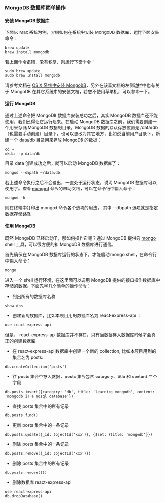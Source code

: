 ### MongoDB 数据库简单操作

#### 安装 MongoDB 数据库

下面以 Mac 系统为例，介绍如何在系统中安装 MongoDB 数据库，运行下面安装命令：

```
brew update
brew install mongodb

```
若上面命令报错，没有权限，则运行下面命令：

```
sudo brew update
sudo brew install mongodb

```
请参考文档在 [OS X 系统中安装 MongoDB](https://docs.mongodb.com/manual/tutorial/install-mongodb-on-os-x/)，另外在该篇文档的左侧边栏中也有关于 MongoDB 在其它系统中的安装文档，若您不使用苹果机，可以参考一下。

#### 运行 MongoDB

通过上述命令把 MongoDB 数据库安装成功之后，其实 MongoDB 数据库还不能使用，我们还得让它运行起来。在启动 MongoDB 数据库之前，我们需要创建一个用来存储 MongoDB 数据的目录，MongoDB 数据的默认存放位置是 /data/db （也需要手动创建）目录下，也可以更改为其它地方，比如说当前用户目录下，新建一个 data/db 目录用来存放 MongoDB 的数据：

```
cd ~
mkdir -p data/db

```
目录 data 创建成功之后，就可以启动 MongoDB 数据库了：

```
mongod --dbpath ~/data/db

```
若上述命令执行之后不会退出，一直处于运行状态，说明 MongoDB 数据库可以使用了。查看 [mongod](https://docs.mongodb.com/manual/reference/program/mongod/#bin.mongod) 命令的帮助文档，可以在命令行中输入命令：

```
mongod -h

```
则在终端中打印出 mongod 命令各个选项的用法， 其中 --dbpath 选项就是指定数据存储路径

#### 使用 MongoDB

既然 MongoDB 已经启动了，那如何操作它呢？通过 MongoDB 提供的 [mongo](https://docs.mongodb.com/manual/mongo/) shell 工具，可以很方便的和 MongoDB 数据库进行通信。

首先确保在 MongoDB 数据库运行的状态下，才能启动 mongo shell，在命令行中输入命令：

```
mongo

```
进入一个 shell 运行环境，在这里面可以调用 MongoDB 提供的接口操作数据库中存储的数据。下面先学几个简单的操作命令：

* 列出所有的数据库名称
```
show dbs

```
* 创建新的数据库，比如本项目用的数据库名为 react-express-api ：
```
use react-express-api

```
但是， react-express-api 数据库并不存在，只有当数据存入数据库时候才会真正的创建数据库

* 在 react-express-api 数据库中创建一个新的 collection, 比如本项目用到的集合名为 posts:
```
db.createCollection('posts')

```
* 往 posts 集合中存入数据，posts 集合包含 category、title 和 content 三个字段
```
db.posts.insert({category: 'db', title: 'learning mongodb', content: 'mongodb is a nosql database'})

```
* 查找 posts 集合中的所有记录
```
db.posts.find()

```
* 更新 posts 集合中的一条记录
```
db.posts.update({_id: ObjectId('xxx')}, {$set: {title: 'mongodb'}})

```
* 删除 posts 集合中的一条记录
```
db.posts.remove({_id: ObjectId('xxx')})

```
* 删除 posts 集合中的所有记录
```
db.posts.remove({})

```
* 删除数据库 react-express-api
```
use react-express-api
db.dropDatabase()

```
